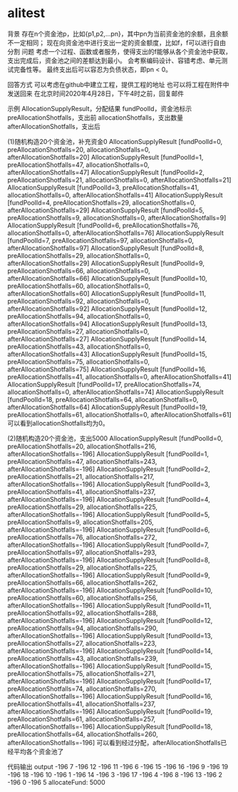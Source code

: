# alitest
背景
    存在n个资金池p，比如{p1,p2,...pn}，其中pn为当前资金池的余额，且余额不一定相同；
    现在向资金池中进行支出一定的资金额度，比如f，f可以进行自由分割
问题
    考虑一个过程、函数或者服务，使得支出的f能够从各个资金池中获取，支出完成后，资金池之间的差额达到最小。
    会考察编码设计、容错考虑、单元测试完备性等。
    最终支出后可以容忍为负债状态，即pn < 0。

回答方式
    可以考虑在github中建立工程，提供工程的地址
    也可以将工程在附件中发送回来
    在北京时间2020年4月28日，下午4时之前，回复邮件
    
示例
    AllocationSupplyResult，分配结果
    fundPoolId，资金池标示
    preAllocationShotfalls，支出前
    allocationShotfalls，支出数量
    afterAllocationShotfalls，支出后
   
 (1)随机构造20个资金池，补充资金0
    AllocationSupplyResult [fundPoolId=0, preAllocationShotfalls=20, allocationShotfalls=0, afterAllocationShotfalls=20]
    AllocationSupplyResult [fundPoolId=1, preAllocationShotfalls=47, allocationShotfalls=0, afterAllocationShotfalls=47]
    AllocationSupplyResult [fundPoolId=2, preAllocationShotfalls=21, allocationShotfalls=0, afterAllocationShotfalls=21]
    AllocationSupplyResult [fundPoolId=3, preAllocationShotfalls=41, allocationShotfalls=0, afterAllocationShotfalls=41]
    AllocationSupplyResult [fundPoolId=4, preAllocationShotfalls=29, allocationShotfalls=0, afterAllocationShotfalls=29]
    AllocationSupplyResult [fundPoolId=5, preAllocationShotfalls=9, allocationShotfalls=0, afterAllocationShotfalls=9]
    AllocationSupplyResult [fundPoolId=6, preAllocationShotfalls=76, allocationShotfalls=0, afterAllocationShotfalls=76]
    AllocationSupplyResult [fundPoolId=7, preAllocationShotfalls=97, allocationShotfalls=0, afterAllocationShotfalls=97]
    AllocationSupplyResult [fundPoolId=8, preAllocationShotfalls=29, allocationShotfalls=0, afterAllocationShotfalls=29]
    AllocationSupplyResult [fundPoolId=9, preAllocationShotfalls=66, allocationShotfalls=0, afterAllocationShotfalls=66]
    AllocationSupplyResult [fundPoolId=10, preAllocationShotfalls=60, allocationShotfalls=0, afterAllocationShotfalls=60]
    AllocationSupplyResult [fundPoolId=11, preAllocationShotfalls=92, allocationShotfalls=0, afterAllocationShotfalls=92]
    AllocationSupplyResult [fundPoolId=12, preAllocationShotfalls=94, allocationShotfalls=0, afterAllocationShotfalls=94]
    AllocationSupplyResult [fundPoolId=13, preAllocationShotfalls=27, allocationShotfalls=0, afterAllocationShotfalls=27]
    AllocationSupplyResult [fundPoolId=14, preAllocationShotfalls=43, allocationShotfalls=0, afterAllocationShotfalls=43]
    AllocationSupplyResult [fundPoolId=15, preAllocationShotfalls=75, allocationShotfalls=0, afterAllocationShotfalls=75]
    AllocationSupplyResult [fundPoolId=16, preAllocationShotfalls=41, allocationShotfalls=0, afterAllocationShotfalls=41]
    AllocationSupplyResult [fundPoolId=17, preAllocationShotfalls=74, allocationShotfalls=0, afterAllocationShotfalls=74]
    AllocationSupplyResult [fundPoolId=18, preAllocationShotfalls=64, allocationShotfalls=0, afterAllocationShotfalls=64]
    AllocationSupplyResult [fundPoolId=19, preAllocationShotfalls=61, allocationShotfalls=0, afterAllocationShotfalls=61]
    可以看到allocationShotfalls均为0。
   
(2)随机构造20个资金池，支出5000
    AllocationSupplyResult [fundPoolId=0, preAllocationShotfalls=20, allocationShotfalls=216, afterAllocationShotfalls=-196]
    AllocationSupplyResult [fundPoolId=1, preAllocationShotfalls=47, allocationShotfalls=243, afterAllocationShotfalls=-196]
    AllocationSupplyResult [fundPoolId=2, preAllocationShotfalls=21, allocationShotfalls=217, afterAllocationShotfalls=-196]
    AllocationSupplyResult [fundPoolId=3, preAllocationShotfalls=41, allocationShotfalls=237, afterAllocationShotfalls=-196]
    AllocationSupplyResult [fundPoolId=4, preAllocationShotfalls=29, allocationShotfalls=225, afterAllocationShotfalls=-196]
    AllocationSupplyResult [fundPoolId=5, preAllocationShotfalls=9, allocationShotfalls=205, afterAllocationShotfalls=-196]
    AllocationSupplyResult [fundPoolId=6, preAllocationShotfalls=76, allocationShotfalls=272, afterAllocationShotfalls=-196]
    AllocationSupplyResult [fundPoolId=7, preAllocationShotfalls=97, allocationShotfalls=293, afterAllocationShotfalls=-196]
    AllocationSupplyResult [fundPoolId=8, preAllocationShotfalls=29, allocationShotfalls=225, afterAllocationShotfalls=-196]
    AllocationSupplyResult [fundPoolId=9, preAllocationShotfalls=66, allocationShotfalls=262, afterAllocationShotfalls=-196]
    AllocationSupplyResult [fundPoolId=10, preAllocationShotfalls=60, allocationShotfalls=256, afterAllocationShotfalls=-196]
    AllocationSupplyResult [fundPoolId=11, preAllocationShotfalls=92, allocationShotfalls=288, afterAllocationShotfalls=-196]
    AllocationSupplyResult [fundPoolId=12, preAllocationShotfalls=94, allocationShotfalls=290, afterAllocationShotfalls=-196]
    AllocationSupplyResult [fundPoolId=13, preAllocationShotfalls=27, allocationShotfalls=223, afterAllocationShotfalls=-196]
    AllocationSupplyResult [fundPoolId=14, preAllocationShotfalls=43, allocationShotfalls=239, afterAllocationShotfalls=-196]
    AllocationSupplyResult [fundPoolId=15, preAllocationShotfalls=75, allocationShotfalls=271, afterAllocationShotfalls=-196]
    AllocationSupplyResult [fundPoolId=17, preAllocationShotfalls=74, allocationShotfalls=270, afterAllocationShotfalls=-196]
    AllocationSupplyResult [fundPoolId=16, preAllocationShotfalls=41, allocationShotfalls=237, afterAllocationShotfalls=-196]
    AllocationSupplyResult [fundPoolId=19, preAllocationShotfalls=61, allocationShotfalls=257, afterAllocationShotfalls=-196]
    AllocationSupplyResult [fundPoolId=18, preAllocationShotfalls=64, allocationShotfalls=260, afterAllocationShotfalls=-196]
    可以看到经过分配，afterAllocationShotfalls已经平均各个资金池了
    



代码输出
output
-196 7
-196 12
-196 11
-196 6
-196 15
-196 16
-196 9
-196 19
-196 18
-196 10
-196 1
-196 14
-196 3
-196 17
-196 4
-196 8
-196 13
-196 2
-196 0
-196 5
allocateFund: 5000
